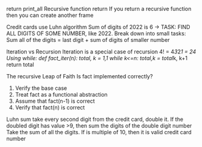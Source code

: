 return print_all
Recursive function return 
If you return a recursive function then you can create another frame

Credit cards use Luhn algorithm
Sum of digits of 2022 is 6 ->
TASK: FIND ALL DIGITS OF SOME NUMBER, like 2022.
Break down into small tasks:
 	Sum all of the digits  = last digit + sum of digits of smaller number

Iteration vs Recursion
Iteration is a special case of recursion
	4! = 4*3*2*1 = 24
Using while:
def fact_iter(n):
total, k = 1,1
while k<=n:
total,k = total*k, k+1
return total

The recursive Leap of Faith
Is fact implemented correctly?
1. Verify the base case
2. Treat fact as a functional abstraction
3. Assume that fact(n-1) is correct
4. Verify that fact(n) is correct


Luhn sum 
take every second digit from the credit card, double it. 
If the doubled digit has value >9, then sum the digits of the double digit number
Take the sum of all the digits. If is multiple of 10, then it is valid credit card number
